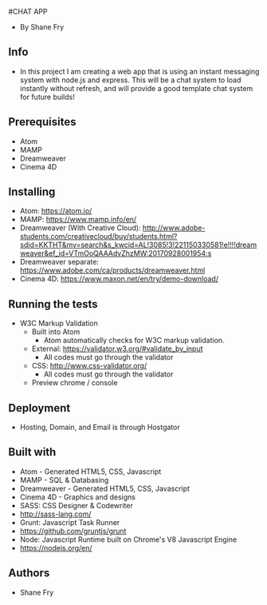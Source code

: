 #CHAT APP
- By Shane Fry

## Info
- In this project I am creating a web app that is using an instant messaging system with node.js and express. This will be a chat system to load instantly without refresh, and will provide a good template chat system for future builds!



## Prerequisites
- Atom
- MAMP
- Dreamweaver
- Cinema 4D

## Installing
- Atom: https://atom.io/
- MAMP: https://www.mamp.info/en/
- Dreamweaver (With Creative Cloud): http://www.adobe-students.com/creativecloud/buy/students.html?sdid=KKTHT&mv=search&s_kwcid=AL!3085!3!221150330581!e!!!!dreamweaver&ef_id=VTmOoQAAAdvZhzMW:20170928001954:s
- Dreamweaver separate: https://www.adobe.com/ca/products/dreamweaver.html
- Cinema 4D: https://www.maxon.net/en/try/demo-download/

## Running the tests
- W3C Markup Validation
    - Built into Atom
        - Atom automatically checks for W3C markup validation.
    - External: https://validator.w3.org/#validate_by_input
        - All codes must go through the validator
    - CSS: http://www.css-validator.org/
        - All codes must go through the validator
    - Preview chrome / console

## Deployment
- Hosting, Domain, and Email is through Hostgator


## Built with
- Atom - Generated HTML5, CSS, Javascript
- MAMP - SQL & Databasing
- Dreamweaver - Generated HTML5, CSS, Javascript
- Cinema 4D - Graphics and designs
- SASS: CSS Designer & Codewriter
 - http://sass-lang.com/
- Grunt: Javascript Task Runner
 - https://github.com/gruntjs/grunt
- Node: Javascript Runtime built on Chrome's V8 Javascript Engine
 - https://nodejs.org/en/

## Authors
- Shane Fry
